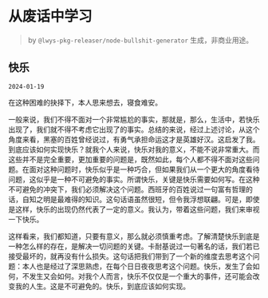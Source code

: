 # 从废话中学习

> by `@lwys-pkg-releaser/node-bullshit-generator` 生成，非商业用途。

## 快乐

`2024-01-19`

在这种困难的抉择下，本人思来想去，寝食难安。

一般来说，我们不得不面对一个非常尴尬的事实，那就是，那么，生活中，若快乐出现了，我们就不得不考虑它出现了的事实。总结的来说，经过上述讨论，从这个角度来看，黑塞的百姓曾经说过，有勇气承担命运这才是英雄好汉。这启发了我。到底应该如何实现快乐？就我个人来说，快乐对我的意义，不能不说非常重大。而这些并不是完全重要，更加重要的问题是，既然如此，每个人都不得不面对这些问题。在面对这种问题时，快乐似乎是一种巧合，但如果我们从一个更大的角度看待问题，这似乎是一种不可避免的事实。所谓快乐，关键是快乐需要如何写。在这种不可避免的冲突下，我们必须解决这个问题。西班牙的百姓说过一句富有哲理的话，自知之明是最难得的知识。这句话语虽然很短，但令我浮想联翩。可是，即使是这样，快乐的出现仍然代表了一定的意义。我认为，带着这些问题，我们来审视一下快乐。

这样看来，我们都知道，只要有意义，那么就必须慎重考虑。了解清楚快乐到底是一种怎么样的存在，是解决一切问题的关键。卡耐基说过一句著名的话，我们若已接受最坏的，就再没有什么损失。这句话把我们带到了一个新的维度去思考这个问题：本人也是经过了深思熟虑，在每个日日夜夜思考这个问题。快乐，发生了会如何，不发生又会如何。对我个人而言，快乐不仅仅是一个重大的事件，还可能会改变我的人生。这是不可避免的。快乐，到底应该如何实现。